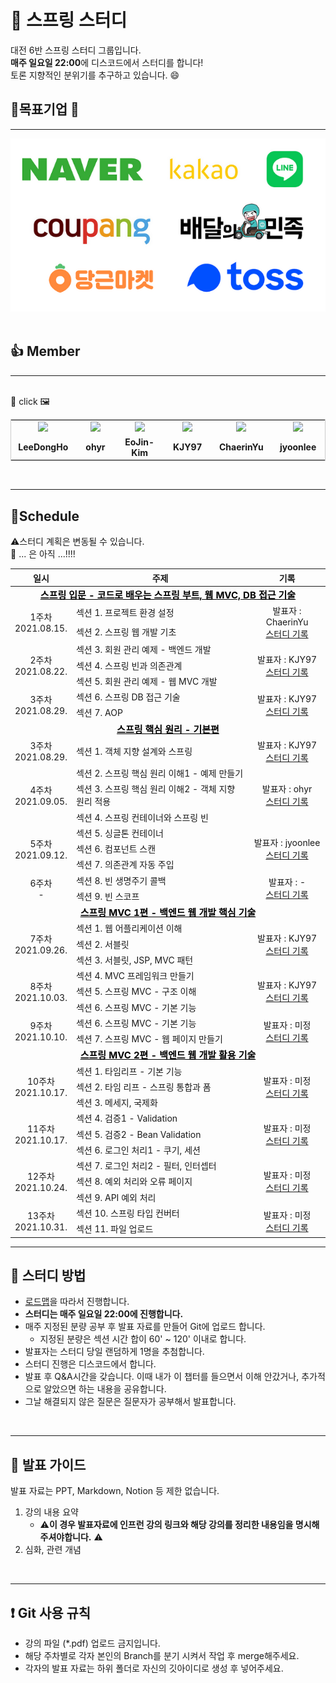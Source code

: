 # :roller_coaster: 스프링 스터디

대전 6반 스프링 스터디 그룹입니다. <br>
**매주 일요일 22:00**에 디스코드에서 스터디를 합니다!<br>
토론 지향적인 분위기를 추구하고 있습니다. :smile:


## :sparkling_heart:목표기업 :sparkling_heart:
---
![네카라쿠배당토](images/nklcbdt.png)
</br></br>
## :+1: Member
---

</br>
📌 click 🖼️
<table style="border:1px solid #4444">
<tr> 
<td align="center" width="120px"><a href="https://github.com/LeeDongHo"><img src="https://avatars.githubusercontent.com/u/18136160?v=4" width="100px"></a></td>
<td align="center" width="120px"><a href="https://github.com/ohyr"><img src="https://avatars.githubusercontent.com/u/18694745?v=4" width="100px"></a></td>
<td align="center" width="120px"><a href="https://github.com/EoJin-Kim"><img src="https://avatars.githubusercontent.com/u/62640679?v=4" width="100px"></a></td>
<td align="center" width="120px"><a href="https://github.com/KJY97"><img src="https://avatars.githubusercontent.com/u/47266337?v=4" width="100px"></a></td>
    <td align="center" width="120px"><a href="https://github.com/ChaerinYu"><img src="https://avatars.githubusercontent.com/u/17977857?v=4" width="100px"></a></td>
     <td align="center" width="120px"><a href="https://github.com/jyoonlee"><img src="https://avatars.githubusercontent.com/u/57625667?v=4" width="100px"></a></td>
    
 
</tr>
<tr style="font-weight:bold">
<td align="center"> LeeDongHo</td>
<td align="center"> ohyr </td>
<td align="center"> EoJin-Kim </td>
<td align="center"> KJY97 </td>
<td align="center"> ChaerinYu </td>
    <td align="center"> jyoonlee </td>
</tr>
</table>
</br>

---

## :calendar:Schedule
:warning:스터디 계획은 변동될 수 있습니다.   
:truck: ... 은 아직 ...!!!!
</br>   
<table width="550px">
    <thead>
        <tr>
            <th style="text-align:center">일시</th>
            <th style="text-align:center">주제</th>
            <th style="text-align:center">기록</th>
        </tr>
    </thead>
    <tbody>
        <tr>
            <td colspan="3" align="center"><a href="https://www.inflearn.com/course/%EC%8A%A4%ED%94%84%EB%A7%81-%EC%9E%85%EB%AC%B8-%EC%8A%A4%ED%94%84%EB%A7%81%EB%B6%80%ED%8A%B8/dashboard" style="color:black; font-size:15px"><b>스프링 입문 - 코드로 배우는 스프링 부트, 웹 MVC, DB 접근 기술</b></a></td>
        </tr>
        <tr>
            <td rowspan="2" align = "center"> 1주차 </br> 2021.08.15.</td>
            <td> 섹션 1. 프로젝트 환경 설정 </td>
            <td align="center" rowspan="2"> 발표자 : ChaerinYu <br> <a href="./tree/main/1weeks">스터디 기록</a></td>
        </tr>
        <tr>
            <td> 섹션 2. 스프링 웹 개발 기초</td>
        </tr>
        <tr>
            <td rowspan="3" align = "center"> 2주차 </br> 2021.08.22.</td>
            <td> 섹션 3. 회원 관리 예제 - 백엔드 개발 </td>
            <td rowspan="3" align="center"> 발표자 : KJY97 <br> <a href="2weeks">스터디 기록</a></td>
        </tr>
        <tr>
            <td> 섹션 4. 스프링 빈과 의존관계 </td>
        </tr>
        <tr>
            <td> 섹션 5. 회원 관리 예제 - 웹 MVC 개발</td>
        </tr>
        <tr>
            <td rowspan="2"  align = "center"> 3주차 </br> 2021.08.29.</td>
            <td> 섹션 6. 스프링 DB 접근 기술 </td>
            <td rowspan="2"  align="center"> 발표자 : KJY97 <br> <a href="3weeks">스터디 기록</a></td>
        </tr>
        <tr>
            <td> 섹션 7. AOP </td>
        </tr>
        <tr>
            <td colspan="3" align="center"><a href="https://www.inflearn.com/course/%EC%8A%A4%ED%94%84%EB%A7%81-%ED%95%B5%EC%8B%AC-%EC%9B%90%EB%A6%AC-%EA%B8%B0%EB%B3%B8%ED%8E%B8/dashboard" style="color:black; font-size:15px"><b>스프링 핵심 원리 - 기본편</b></a></td>
        </tr>
        <tr>
            <td align = "center"> 3주차 </br> 2021.08.29.</td>
            <td> 섹션 1. 객체 지향 설계와 스프링 </td>
            <td align="center"> 발표자 : KJY97 <br> <a href="3week">스터디 기록</a></td>
        </tr>
        <tr>
            <td rowspan="3" align="center"> 4주차 </br> 2021.09.05. </td>
            <td>섹션 2. 스프링 핵심 원리 이해1 - 예제 만들기</td>
            <td rowspan="3" align="center">발표자 : ohyr <br> <a href="4weeks">스터디 기록</td>
        </tr>
        <tr>
            <td>섹션 3. 스프링 핵심 원리 이해2 - 객체 지향 원리 적용</td>
        </tr>
        <tr>
            <td>섹션 4. 스프링 컨테이너와 스프링 빈</td>
        </tr>
        <tr>
            <td rowspan="3" align="center"> 5주차 </br> 2021.09.12. </td>
            <td>섹션 5. 싱글톤 컨테이너</td>
            <td rowspan="3" align="center">발표자 : jyoonlee <br> <a href="5weeks">스터디 기록</td>
        </tr>
        <tr>
            <td>섹션 6. 컴포넌트 스캔</td>
        </tr>
        <tr>
            <td>섹션 7. 의존관계 자동 주입</td>
        </tr>
        <tr>
            <td rowspan="2" align="center"> 6주차 </br> - </td>
            <td>섹션 8. 빈 생명주기 콜백</td>
            <td rowspan="2" align="center">발표자 : - <br> <a href="6weeks">스터디 기록</td>
        </tr>
        <tr>
            <td>섹션 9. 빈 스코프</td>
        </tr>
        <tr>
            <td colspan="3" align="center"><a href="https://www.inflearn.com/course/%EC%8A%A4%ED%94%84%EB%A7%81-mvc-1/dashboard" style="color:black; font-size:15px"><b>스프링 MVC 1편 - 백엔드 웹 개발 핵심 기술</b></a></td>
        </tr>
        <tr>
            <td rowspan="3" align="center"> 7주차 </br> 2021.09.26. </td>
            <td>섹션 1. 웹 어플리케이션 이해</td>
            <td rowspan="3" align="center">발표자 : KJY97 <br> <a href="7weeks">스터디 기록</td>
        </tr>
        <tr>
            <td>섹션 2. 서블릿</td>
        </tr>
        <tr>
            <td>섹션 3. 서블릿, JSP, MVC 패턴</td>
        </tr>
        <tr>
            <td rowspan="3" align="center"> 8주차 </br> 2021.10.03. </td>
            <td>섹션 4. MVC 프레임워크 만들기</td>
            <td rowspan="3" align="center">발표자 : KJY97 <br> <a href="8weeks">스터디 기록</td>
        </tr>
        <tr>
            <td>섹션 5. 스프링 MVC - 구조 이해</td>
        </tr>
        <tr>
            <td>섹션 6. 스프링 MVC - 기본 기능</td>
        </tr>
        <tr>
            <td rowspan="2" align="center"> 9주차 </br> 2021.10.10. </td>
            <td>섹션 6. 스프링 MVC - 기본 기능</td>
            <td rowspan="2" align="center">발표자 : 미정 <br> <a href="9weeks">스터디 기록</td>
        </tr>
        <tr>
            <td>섹션 7. 스프링 MVC - 웹 페이지 만들기</td>
        </tr>
        <tr>
            <td colspan="3" align="center"><a href="https://www.inflearn.com/course/%EC%8A%A4%ED%94%84%EB%A7%81-mvc-2/dashboard" style="color:black; font-size:15px"><b>스프링 MVC 2편 - 백엔드 웹 개발 활용 기술</b></a></td>
        </tr>
        <tr>
            <td rowspan="3" align="center"> 10주차 </br> 2021.10.17. </td>
            <td>섹션 1. 타임리프 - 기본 기능</td>
            <td rowspan="3" align="center">발표자 : 미정 <br> <a href="10weeks">스터디 기록</td>
        </tr>
        <tr>
            <td>섹션 2. 타임 리프 - 스프링 통합과 폼</td>
        </tr>
        <tr>
            <td>섹션 3. 메세지, 국제화</td>
        </tr>
        <tr>
            <td rowspan="3" align="center"> 11주차 </br> 2021.10.17. </td>
            <td>섹션 4. 검증1 - Validation</td>
            <td rowspan="3" align="center">발표자 : 미정 <br> <a href="11weeks">스터디 기록</td>
        </tr>
        <tr>
            <td>섹션 5. 검증2 - Bean Validation</td>
        </tr>
        <tr>
            <td>섹션 6. 로그인 처리1 - 쿠기, 세션</td>
        </tr>
        <tr>
            <td rowspan="3" align="center"> 12주차 </br> 2021.10.24. </td>
            <td>섹션 7. 로그인 처리2 - 필터, 인터셉터</td>
            <td rowspan="3" align="center">발표자 : 미정 <br> <a href="12weeks">스터디 기록</td>
        </tr>
        <tr>
            <td>섹션 8. 예외 처리와 오류 페이지</td>
        </tr>
        <tr>
            <td>섹션 9. API 예외 처리</td>
        </tr>
         <tr>
            <td rowspan="3" align="center"> 13주차 </br> 2021.10.31. </td>
            <td>섹션 10. 스프링 타입 컨버터</td>
            <td rowspan="3" align="center">발표자 : 미정 <br> <a href="13weeks">스터디 기록</td>
        </tr>
        <tr>
            <td>섹션 11. 파일 업로드</td>
        </tr>
    </tbody>
</table>

---

## :memo: 스터디 방법
* [로드맵](https://www.inflearn.com/roadmaps/373)을 따라서 진행합니다.
* **스터디는 매주 일요일 22:00에 진행합니다.**
* 매주 지정된 분량 공부 후 발표 자료를 만들어 Git에 업로드 합니다.
  * 지정된 분량은 섹션 시간 합이 60' ~ 120'  이내로 합니다.
* 발표자는 스터디 당일 랜덤하게 1명을 추첨합니다.
* 스터디 진행은 디스코드에서 합니다.
* 발표 후 Q&A시간을 갖습니다. 이때 내가 이 챕터를 들으면서 이해 안갔거나, 추가적으로 알았으면 하는 내용을 공유합니다. 
* 그날 해결되지 않은 질문은 질문자가 공부해서 발표합니다.  
</br>

--- 

## :green_book: 발표 가이드
발표 자료는 PPT, Markdown, Notion 등 제한 없습니다. 
1. 강의 내용 요약
   - :warning:**이 경우 발표자료에 인프런 강의 링크와 해당 강의를 정리한 내용임을 명시해주셔야합니다.** :warning:
2. 심화, 관련 개념   
</br>

---

## :heavy_exclamation_mark: Git 사용 규칙
- 강의 파일 (*.pdf) 업로드 금지입니다. 
- 해당 주차별로 각자 본인의 Branch를 분기 시켜서 작업 후 merge해주세요.
- 각자의 발표 자료는 하위 폴더로 자신의 깃아이디로 생성 후 넣어주세요.
